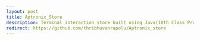 ```yaml
---
layout: post
title: Aptronix_Store
description: Terminal interaction store built using Java(10th Class Project) 
redirect: https://github.com/thribhuvanrapolu/Aptronix_store
---
```

